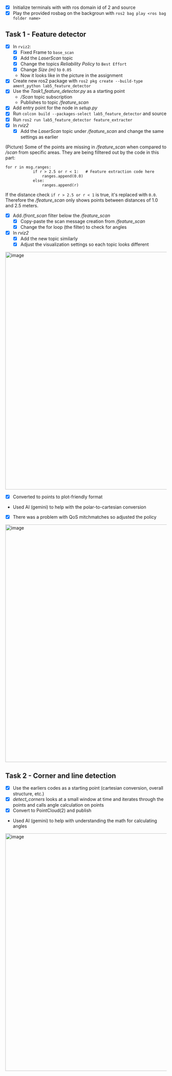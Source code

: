 - [x] Initialize terminals with with ros domain id of 2 and source
- [x] Play the provided rosbag on the backgroun with `ros2 bag play <ros bag folder name>`
## Task 1 - Feature detector
- [x] In `rviz2`:
    - [x] Fixed Frame to `base_scan`
    - [x] Add the *LaserScan* topic
    - [x] Change the topics *Reliability Policy* to `Best Effort`
    - [x] Change *Size (m)* to `0.05`
    - Now it looks like in the picture in the assignment
- [x] Create new ros2 package with `ros2 pkg create --build-type ament_python lab5_feature_detector`
- [x] Use the *Task1_feature_detector.py* as a starting point
    - */Scan* topic subscription
    - Publishes to topic */feature_scan*
- [x] Add entry point for the node in *setup.py*
- [x] Run `colcon build --packages-select lab5_feature_detector` and source
- [x] Run `ros2 run lab5_feature_detector feature_extracter`
- [x] In *rviz2*
    - [x] Add the *LaserScan* topic under */feature_scan* and change the same settings as earlier

(Picture)
Some of the points are missing in */feature_scan* when compared to */scan* from specific areas. They are being filltered out by the code in this part:
```
for r in msg.ranges:
            if r > 2.5 or r < 1:   # Feature extraction code here
                ranges.append(0.0)
            else:
                ranges.append(r)
```
If the distance check `if r > 2.5 or r < 1` is true, it's replaced with `0.0`.
Therefore the */feature_scan* only shows points between distances of 1.0 and 2.5 meters.

- [x] Add */front_scan* filter below the */feature_scan*
    - [x] Copy-paste the scan message creation from */feature_scan*
    - [x] Change the for loop (the filter) to check for angles
- [x] In *rviz2*
    - [x] Add the new topic similarly
    - [x] Adjust the visualization settings so each topic looks different

<img width="1033" height="741" alt="image" src="https://github.com/user-attachments/assets/d9d42b34-babc-40b1-bda3-bb046de1c618" />


- [x] Converted to points to plot-friendly format
- Used AI (gemini) to help with the polar-to-cartesian conversion
- [x] There was a problem with QoS mitchmatches so adjusted the policy

<img width="1033" height="741" alt="image" src="https://github.com/user-attachments/assets/5e9659a7-3199-4301-af51-ad971ee91d84" />


## Task 2 - Corner and line detection
- [x] Use the earliers codes as a starting point (cartesian conversion, overall structure, etc.)
- [x] *detect_corners* looks at a small window at time and iterates through the points and calls angle calculation on points
- [x] Convert to PointCloud(2) and publish
- Used AI (gemini) to help with understanding the math for calculating angles
<img width="1033" height="741" alt="image" src="https://github.com/user-attachments/assets/d4a9ee14-0e14-4aed-b867-0b44cad702a0" />
